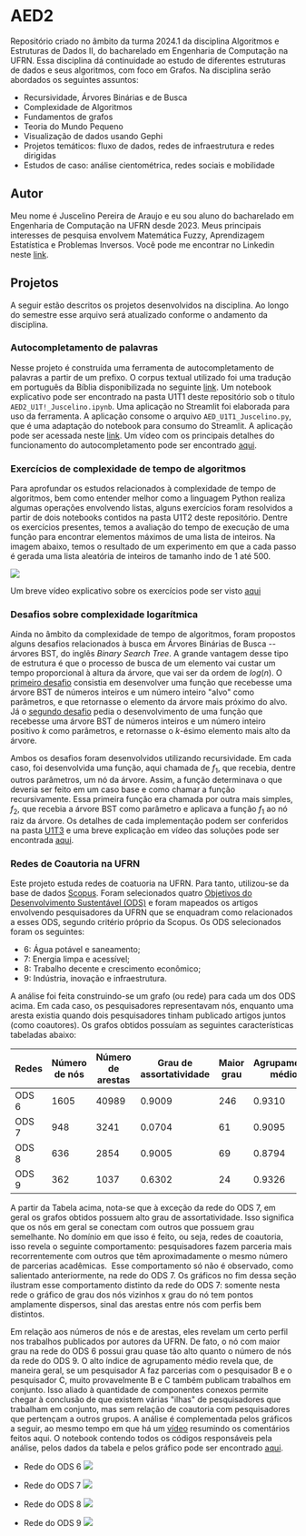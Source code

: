 # AED2
Repositório criado no âmbito da turma 2024.1 da disciplina Algoritmos e Estruturas de Dados II, do bacharelado em Engenharia de Computação na UFRN. Essa disciplina dá continuidade ao estudo de diferentes estruturas de dados e seus algoritmos, com foco em Grafos. Na disciplina serão abordados os seguintes assuntos:
- Recursividade, Árvores Binárias e de Busca
- Complexidade de Algoritmos
- Fundamentos de grafos
- Teoria do Mundo Pequeno
- Visualização de dados usando Gephi
- Projetos temáticos: fluxo de dados, redes de infraestrutura e redes dirigidas
- Estudos de caso: análise cientométrica, redes sociais e mobilidade
## Autor
Meu nome é Juscelino Pereira de Araujo e eu sou aluno do bacharelado em Engenharia de Computação na UFRN desde 2023. Meus principais interesses de pesquisa envolvem Matemática Fuzzy, Aprendizagem Estatística e Problemas Inversos. Você pode me encontrar no Linkedin neste [link](https://www.linkedin.com/in/juscelino-pereira-de-ara%C3%BAjo-6279b5102/).
## Projetos
A seguir estão descritos os projetos desenvolvidos na disciplina. Ao longo do semestre esse arquivo será atualizado conforme o andamento da disciplina.
### Autocompletamento de palavras
Nesse projeto é construída uma ferramenta de autocompletamento de palavras a partir de um prefixo. O corpus textual utilizado foi uma tradução em português da Bíblia disponibilizada no seguinte [link](https://umsocorpo.com.br/downloads/biblia-sagrada-em-txt-versao-revista-e-corrigida/). Um notebook explicativo pode ser encontrado na pasta U1T1 deste repositório sob o título `AED2_U1T!_Juscelino.ipynb`. Uma aplicação no Streamlit foi elaborada para uso da ferramenta. A aplicação consome o arquivo `AED_U1T1_Juscelino.py`, que é uma adaptação do notebook para consumo do Streamlit. A aplicação pode ser acessada neste [link](https://aed2u1t1juscelinopy-ypeqed5cgf88bwn5vappwa9.streamlit.app/). Um vídeo com os principais detalhes do funcionamento do autocompletamento pode ser encontrado [aqui](https://www.loom.com/share/c4374ed115854212b73ee64d57877622?sid=078f5209-5488-4a3e-bd82-1e8675f3d3d8).

### Exercícios de complexidade de tempo de algoritmos

Para aprofundar os estudos relacionados à complexidade de tempo de algoritmos, bem como entender melhor como a linguagem Python realiza algumas operações envolvendo listas, alguns exercícios foram resolvidos a partir de dois notebooks contidos na pasta U1T2 deste repositório. Dentre os exercícios presentes, temos a avaliação do tempo de execução de uma função para encontrar elementos máximos de uma lista de inteiros. Na imagem abaixo, temos o resultado de um experimento em que a cada passo é gerada uma lista aleatória de inteiros de tamanho indo de 1 até 500.

![](fig/maximo.png)

Um breve vídeo explicativo sobre os exercícios pode ser visto [aqui](https://www.loom.com/share/47663a9688ef4c26b513e8fe4a19776f?sid=44cdaec6-303b-41ca-89c1-8a6bf3b11f40)

### Desafios sobre complexidade logarítmica

Ainda no âmbito da complexidade de tempo de algoritmos, foram propostos alguns desafios relacionados à busca em Árvores Binárias de Busca -- árvores BST, do inglês *Binary Search Tree*. A grande vantagem desse tipo de estrutura é que o processo de busca de um elemento vai custar um tempo proporcional à altura da árvore, que vai ser da ordem de $log(n)$. O [primeiro desafio](https://github.com/juscelinoaraujo/aed2/blob/main/U1T3/challenge_01_closestvalue%5BJuscelino%5D.ipynb) consistia em desenvolver uma função que recebesse uma árvore BST de números inteiros e um número inteiro "alvo" como parâmetros, e que retornasse o elemento da árvore mais próximo do alvo. Já o [segundo desafio](https://github.com/juscelinoaraujo/aed2/blob/main/U1T3/challenge_02_kth_largest%5BJuscelino%5D.ipynb) pedia o desenvolvimento de uma função que recebesse uma árvore BST de números inteiros e um número inteiro positivo $k$ como parâmetros, e retornasse o $k$-ésimo elemento mais alto da árvore.

Ambos os desafios foram desenvolvidos utilizando recursividade. Em cada caso, foi desenvolvida uma função, aqui chamada de $f_1$, que recebia, dentre outros parâmetros, um nó da árvore. Assim, a função determinava o que deveria ser feito em um caso base e como chamar a função recursivamente. Essa primeira função era chamada por outra mais simples, $f_2$, que recebia a árvore BST como parâmetro e aplicava a função $f_1$ ao nó raiz da árvore. Os detalhes de cada implementação podem ser conferidos na pasta [U1T3](https://github.com/juscelinoaraujo/aed2/tree/main/U1T3) e uma breve explicação em vídeo das soluções pode ser encontrada [aqui](https://www.loom.com/share/0abfb33c2ae345c3b9f9c63a64d62d1a?sid=0933ffba-3cbb-4182-b83e-e6f90e272805).  

### Redes de Coautoria na UFRN

Este projeto estuda redes de coatuoria na UFRN. Para tanto, utilizou-se da base de dados [Scopus](https://www.scopus.com/). Foram selecionados quatro [Objetivos do Desenvolvimento Sustentável (ODS)](https://brasil.un.org/pt-br/sdgs) e foram mapeados os artigos envolvendo pesquisadores da UFRN que se enquadram como relacionados a esses ODS, segundo critério próprio da Scopus. Os ODS selecionados foram os seguintes:
* 6: Água potável e saneamento;
* 7: Energia limpa e acessível;
* 8: Trabalho decente e crescimento econômico;
* 9: Indústria, inovação e infraestrutura.

A análise foi feita construindo-se um grafo (ou rede) para cada um dos ODS acima. Em cada caso, os pesquisadores representavam nós, enquanto uma aresta existia quando dois pesquisadores tinham publicado artigos juntos (como coautores). Os grafos obtidos possuíam as seguintes características tabeladas abaixo:

|  Redes  | Número de nós | Número de arestas | Grau de assortatividade | Maior grau | Agrupamento médio | Número de componentes conexos |
| ------- | ------------- | ----------------- | ----------------------- | ---------- | ----------------- | ----------------------------- |
|  ODS 6  |     1605      |       40989       |         0.9009          |    246     |       0.9310      |              103              |
|  ODS 7  |      948      |        3241       |         0.0704          |     61     |       0.9095      |               84              |
|  ODS 8  |      636      |        2854       |         0.9005          |     69     |       0.8794      |              110              |
|  ODS 9  |      362      |        1037       |         0.6302          |     24     |       0.9326      |               56              |

A partir da Tabela acima, nota-se que à exceção da rede do ODS 7, em geral os grafos obtidos possuem alto grau de assortatividade. Isso significa que os nós em geral se conectam com outros que possuem grau semelhante. No domínio em que isso é feito, ou seja, redes de coautoria, isso revela o seguinte comportamento: pesquisadores fazem parceria mais recorrentemente com outros que têm aproximadamente o mesmo número de parcerias acadêmicas.  Esse comportamento só não é observado, como salientado anteriormente, na rede do ODS 7. Os gráficos no fim dessa seção ilustram esse comportamento distinto da rede do ODS 7: somente nesta rede o gráfico de grau dos nós vizinhos x grau do nó tem pontos amplamente dispersos, sinal das arestas entre nós com perfis bem distintos.

Em relação aos números de nós e de arestas, eles revelam um certo perfil nos trabalhos publicados por autores da UFRN. De fato, o nó com maior grau na rede do ODS 6 possui grau quase tão alto quanto o número de nós da rede do ODS 9. O alto índice de agrupamento médio revela que, de maneira geral, se um pesquisador A faz parcerias com o pesquisador B e o pesquisador C, muito provavelmente B e C também publicam trabalhos em conjunto. Isso aliado à quantidade de componentes conexos permite chegar à conclusão de que existem várias "ilhas" de pesquisadores que trabalham em conjunto, mas sem relação de coautoria com pesquisadores que pertençam a outros grupos. A análise é complementada pelos gráficos a seguir, ao mesmo tempo em que há um [vídeo]() resumindo os comentários feitos aqui. O notebook contendo todos os códigos responsáveis pela análise, pelos dados da tabela e pelos gráfico pode ser encontrado [aqui](https://github.com/juscelinoaraujo/aed2/blob/main/U2T1/AED2_U2T1_Juscelino.ipynb).

* Rede do ODS 6
![](fig/ods6.png)
  
* Rede do ODS 7
![](fig/ods7.png)
  
* Rede do ODS 8
![](fig/ods8.png)
  
* Rede do ODS 9
![](fig/ods9.png)
  

